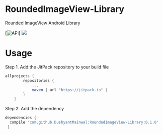 # RoundedImageView-Library
Rounded ImageView Android Library

[![API](https://img.shields.io/badge/API-9%2B-blue.svg?style=flat)]  [![](https://jitpack.io/#DushyantMainwal/RoundedImageView-Library.svg)](https://jitpack.io/#DushyantMainwal/RoundedImageView-Library)


# Usage
Step 1. Add the JitPack repository to your build file
```groovy
allprojects {
        repositories {
            ...
            maven { url "https://jitpack.io" }
        }
    }
```
Step 2. Add the dependency
```groovy
dependencies {
  compile 'com.github.DushyantMainwal:RoundedImageView-Library:0.1.0'
 }
 ```
